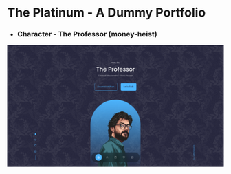 # The Platinum - A Dummy Portfolio

- ### Character - The Professor (money-heist)

![](https://github.com/Ipankaj07/the-platinum/blob/main/src/assets/Screenshot%20.png?raw=true)
